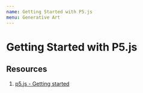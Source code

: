 ```yaml
---
name: Getting Started with P5.js
menu: Generative Art
---
```


# Getting Started with P5.js

## Resources

1. [p5.js - Getting started](https://p5js.org/get-started/)
